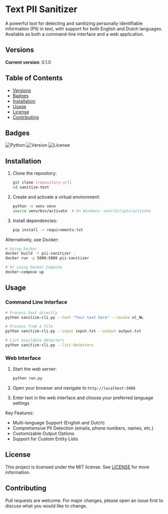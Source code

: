# Text PII Sanitizer

A powerful tool for detecting and sanitizing personally identifiable information (PII) in text, with support for both English and Dutch languages. Available as both a command-line interface and a web application.

## Versions

**Current version**: 0.1.0

## Table of Contents

- [Versions](#versions)
- [Badges](#badges)
- [Installation](#installation)
- [Usage](#usage)
- [License](#license)
- [Contributing](#contributing)

## Badges

![Python](https://img.shields.io/badge/Python-3.11-green)
![Version](https://img.shields.io/badge/version-0.1.0-blue)
![License](https://img.shields.io/badge/license-MIT-yellow)

## Installation

1. Clone the repository:
   ```bash
   git clone [repository-url]
   cd sanitize-text
   ```

2. Create and activate a virtual environment:
   ```bash
   python -m venv venv
   source venv/bin/activate  # On Windows: venv\Scripts\activate
   ```

3. Install dependencies:
   ```bash
   pip install -r requirements.txt
   ```

Alternatively, use Docker:
```bash
# Using Docker
docker build -t pii-sanitizer .
docker run -p 5000:5000 pii-sanitizer

# Or using Docker Compose
docker-compose up
```

## Usage

### Command Line Interface

```bash
# Process text directly
python sanitize-cli.py --text "Your text here" --locale nl_NL

# Process from a file
python sanitize-cli.py --input input.txt --output output.txt

# List available detectors
python sanitize-cli.py --list-detectors
```

### Web Interface

1. Start the web server:
   ```bash
   python run.py
   ```

2. Open your browser and navigate to `http://localhost:5000`

3. Enter text in the web interface and choose your preferred language settings

Key Features:
- Multi-language Support (English and Dutch)
- Comprehensive PII Detection (emails, phone numbers, names, etc.)
- Customizable Output Options
- Support for Custom Entity Lists

## License

This project is licensed under the MIT license. See [LICENSE](LICENSE) for more information.

## Contributing

Pull requests are welcome. For major changes, please open an issue first to discuss what you would like to change. 
